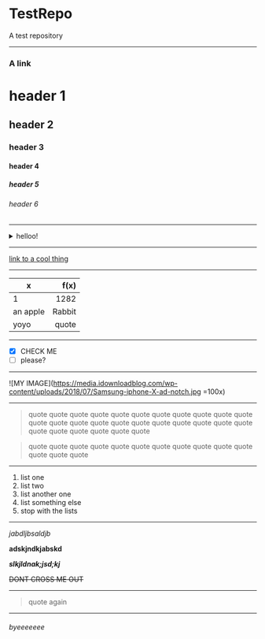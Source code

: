 # TestRepo
A test repository
* * *
### A link
# header 1
## header 2
### header 3
#### header 4
##### header 5
###### header 6

* * *

<details><summary>helloo!</summary>
  thing a <br>
  thing 2 <br>
  thing next <br>
  another thing <br>
  bye now <br>
</details>

* * *

[link to a cool thing](https://www.youtube.com/watch?v=dQw4w9WgXcQ)

* * *

| x | f(x) |
| --- | ---------------: |
| 1 | 1282 |
| an apple | Rabbit |
| yoyo | quote |

* * *

- [x] CHECK ME
- [ ] please?

* * *

![MY IMAGE](https://media.idownloadblog.com/wp-content/uploads/2018/07/Samsung-iphone-X-ad-notch.jpg =100x)

* * *

> quote quote quote quote quote quote quote quote quote quote quote quote quote quote 
> quote quote quote quote quote quote quote quote quote quote quote quote quote quote 

> quote quote quote quote quote quote quote quote quote quote quote quote quote quote 

* * *

1. list one
2. list two
3. list another one
4. list something else
5. stop with the lists

* * *

*jabdljbsaldjb*

**adskjndkjabskd**

**_slkjldnak;jsd;kj_**

~~DONT CROSS ME OUT~~

* * *

> quote again

* * *

###### byeeeeeee


